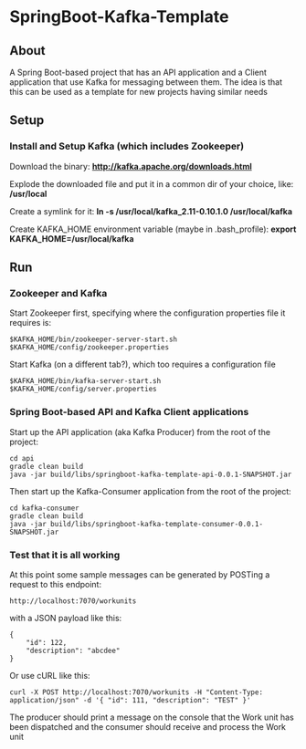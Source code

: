 # SpringBoot-Kafka-Template

## About

A Spring Boot-based project that has an API application and a Client application that use Kafka for messaging between them.  The idea is that this can be used as a template for new projects having similar needs

## Setup

### Install and Setup Kafka (which includes Zookeeper)

Download the binary:    **http://kafka.apache.org/downloads.html**

Explode the downloaded file and put it in a common dir of your choice, like:    **/usr/local**

Create a symlink for it:   **ln -s /usr/local/kafka_2.11-0.10.1.0 /usr/local/kafka**

Create KAFKA_HOME environment variable (maybe in .bash_profile): **export KAFKA_HOME=/usr/local/kafka**

## Run

### Zookeeper and Kafka

Start Zookeeper first, specifying where the configuration properties file it requires is:

	$KAFKA_HOME/bin/zookeeper-server-start.sh  $KAFKA_HOME/config/zookeeper.properties

Start Kafka (on a different tab?), which too requires a configuration file

	$KAFKA_HOME/bin/kafka-server-start.sh  $KAFKA_HOME/config/server.properties

### Spring Boot-based API and Kafka Client applications

Start up the API application (aka Kafka Producer) from the root of the project:

    cd api
    gradle clean build
    java -jar build/libs/springboot-kafka-template-api-0.0.1-SNAPSHOT.jar

Then start up the Kafka-Consumer application from the root of the project:
     
    cd kafka-consumer
    gradle clean build
    java -jar build/libs/springboot-kafka-template-consumer-0.0.1-SNAPSHOT.jar

### Test that it is all working

At this point some sample messages can be generated by POSTing a request to this endpoint:

    http://localhost:7070/workunits
    
with a JSON payload like this:

    {
	    "id": 122,
        "description": "abcdee"
    }

Or use cURL like this:

    curl -X POST http://localhost:7070/workunits -H "Content-Type: application/json" -d '{ "id": 111, "description": "TEST" }' 

The producer should print a message on the console that the Work unit has been dispatched and the consumer should receive and process the Work unit




    
